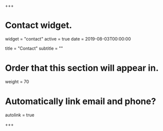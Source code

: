 +++
# Contact widget.
widget = "contact"
active = true
date = 2019-08-03T00:00:00

title = "Contact"
subtitle = ""

# Order that this section will appear in.
weight = 70

# Automatically link email and phone?
autolink = true

+++

